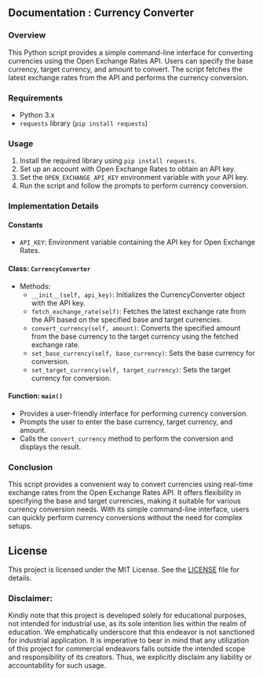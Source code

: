## Documentation : Currency Converter 

### Overview
This Python script provides a simple command-line interface for converting currencies using the Open Exchange Rates API. Users can specify the base currency, target currency, and amount to convert. The script fetches the latest exchange rates from the API and performs the currency conversion.

### Requirements
- Python 3.x
- `requests` library (`pip install requests`)

### Usage
1. Install the required library using `pip install requests`.
2. Set up an account with Open Exchange Rates to obtain an API key.
3. Set the `OPEN_EXCHANGE_API_KEY` environment variable with your API key.
4. Run the script and follow the prompts to perform currency conversion.

### Implementation Details
#### Constants
- `API_KEY`: Environment variable containing the API key for Open Exchange Rates.

#### Class: `CurrencyConverter`
- Methods:
  - `__init__(self, api_key)`: Initializes the CurrencyConverter object with the API key.
  - `fetch_exchange_rate(self)`: Fetches the latest exchange rate from the API based on the specified base and target currencies.
  - `convert_currency(self, amount)`: Converts the specified amount from the base currency to the target currency using the fetched exchange rate.
  - `set_base_currency(self, base_currency)`: Sets the base currency for conversion.
  - `set_target_currency(self, target_currency)`: Sets the target currency for conversion.

#### Function: `main()`
- Provides a user-friendly interface for performing currency conversion.
- Prompts the user to enter the base currency, target currency, and amount.
- Calls the `convert_currency` method to perform the conversion and displays the result.

### Conclusion
This script provides a convenient way to convert currencies using real-time exchange rates from the Open Exchange Rates API. It offers flexibility in specifying the base and target currencies, making it suitable for various currency conversion needs. With its simple command-line interface, users can quickly perform currency conversions without the need for complex setups.

## **License**
This project is licensed under the MIT License. See the [LICENSE](https://github.com/kavineksith/Automating-Daily-IT-Operations-with-Python-Integration/blob/main/LICENSE) file for details.

### **Disclaimer:**
Kindly note that this project is developed solely for educational purposes, not intended for industrial use, as its sole intention lies within the realm of education. We emphatically underscore that this endeavor is not sanctioned for industrial application. It is imperative to bear in mind that any utilization of this project for commercial endeavors falls outside the intended scope and responsibility of its creators. Thus, we explicitly disclaim any liability or accountability for such usage.